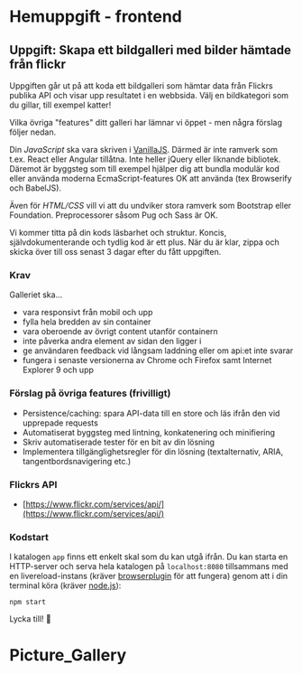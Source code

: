 # Hemuppgift - frontend

## Uppgift: Skapa ett bildgalleri med bilder hämtade från flickr

Uppgiften går ut på att koda ett bildgalleri som hämtar data från Flickrs publika API och visar upp resultatet i en webbsida. Välj en bildkategori som du gillar, till exempel katter!

Vilka övriga "features" ditt galleri har lämnar vi öppet - men några förslag följer nedan.

Din _JavaScript_ ska vara skriven i [VanillaJS](http://vanilla-js.com/). Därmed är inte ramverk som t.ex. React eller Angular tillåtna. Inte heller jQuery eller liknande bibliotek. Däremot är byggsteg som till exempel hjälper dig att bundla modulär kod eller använda moderna EcmaScript-features OK att använda (tex Browserify och BabelJS).

Även för _HTML/CSS_ vill vi att du undviker stora ramverk som Bootstrap eller Foundation. Preprocessorer såsom Pug och Sass är OK.

Vi kommer titta på din kods läsbarhet och struktur. Koncis, självdokumenterande och tydlig kod är ett plus. När du är klar, zippa och skicka över till oss senast 3 dagar efter du fått uppgiften.

### Krav

Galleriet ska...

* vara responsivt från mobil och upp
* fylla hela bredden av sin container
* vara oberoende av övrigt content utanför containern
* inte påverka andra element av sidan den ligger i
* ge användaren feedback vid långsam laddning eller om api:et inte svarar
* fungera i senaste versionerna av Chrome och Firefox samt Internet Explorer 9 och upp

### Förslag på övriga features (frivilligt)

* Persistence/caching: spara API-data till en store och läs ifrån den vid upprepade requests
* Automatiserat byggsteg med lintning, konkatenering och minifiering
* Skriv automatiserade tester för en bit av din lösning
* Implementera tillgänglighetsregler för din lösning (textalternativ, ARIA, tangentbordsnavigering etc.)

### Flickrs API

* [https://www.flickr.com/services/api/](https://www.flickr.com/services/api/)

### Kodstart

I katalogen `app` finns ett enkelt skal som du kan utgå ifrån. Du kan starta en HTTP-server och serva hela katalogen på `localhost:8080` tillsammans med en livereload-instans (kräver [browserplugin](http://livereload.com/extensions/) för att fungera) genom att i din terminal köra (kräver [node.js](https://nodejs.org/en/)):


```
npm start
```

Lycka till! 🏹
# Picture_Gallery
